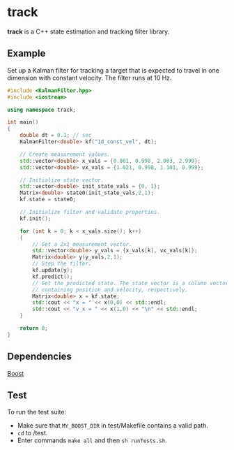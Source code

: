 # track
**track** is a C++ state estimation and tracking filter library.

## Example

Set up a Kalman filter for tracking a target that is expected to
travel in one dimension with constant velocity. The filter runs at 10 Hz.

```cpp
#include <KalmanFilter.hpp>
#include <iostream>

using namespace track;

int main()
{
    double dt = 0.1; // sec
    KalmanFilter<double> kf("1d_const_vel", dt);

    // Create measurement values.
    std::vector<double> x_vals = {0.001, 0.998, 2.003, 2.999};
    std::vector<double> vx_vals = {1.021, 0.998, 1.101, 0.999};

    // Initialize state vector.
    std::vector<double> init_state_vals = {0, 1};
    Matrix<double> state0(init_state_vals,2,1);
    kf.state = state0;

    // Initialize filter and validate properties.
    kf.init();

    for (int k = 0; k < x_vals.size(); k++)
    {
        // Get a 2x1 measurement vector.
        std::vector<double> y_vals = {x_vals[k], vx_vals[k]};
        Matrix<double> y(y_vals,2,1);
        // Step the filter.
        kf.update(y);
        kf.predict();
        // Get the predicted state. The state vector is a column vector
        // containing position and velocity, respectively.
        Matrix<double> x = kf.state;
        std::cout << "x = " << x(0,0) << std::endl;
        std::cout << "v_x = " << x(1,0) << "\n" << std::endl;
    }

    return 0;
}
```

## Dependencies
[Boost](https://www.boost.org)  

## Test

To run the test suite:
- Make sure that `MY_BOOST_DIR` in test/Makefile contains a valid path.
- `cd` to /test.
- Enter commands `make all` and then `sh runTests.sh`.
